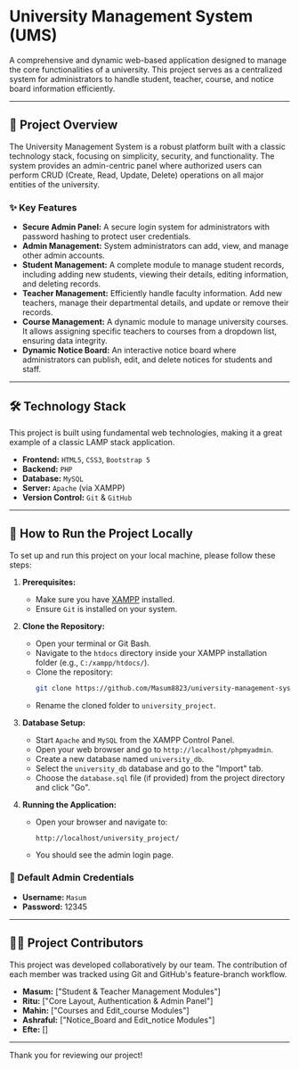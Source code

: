 # University Management System (UMS)

A comprehensive and dynamic web-based application designed to manage the core functionalities of a university. This project serves as a centralized system for administrators to handle student, teacher, course, and notice board information efficiently.

---

## 🌟 Project Overview

The University Management System is a robust platform built with a classic technology stack, focusing on simplicity, security, and functionality. The system provides an admin-centric panel where authorized users can perform CRUD (Create, Read, Update, Delete) operations on all major entities of the university.

### ✨ Key Features

-   **Secure Admin Panel:** A secure login system for administrators with password hashing to protect user credentials.
-   **Admin Management:** System administrators can add, view, and manage other admin accounts.
-   **Student Management:** A complete module to manage student records, including adding new students, viewing their details, editing information, and deleting records.
-   **Teacher Management:** Efficiently handle faculty information. Add new teachers, manage their departmental details, and update or remove their records.
-   **Course Management:** A dynamic module to manage university courses. It allows assigning specific teachers to courses from a dropdown list, ensuring data integrity.
-   **Dynamic Notice Board:** An interactive notice board where administrators can publish, edit, and delete notices for students and staff.

---

## 🛠️ Technology Stack

This project is built using fundamental web technologies, making it a great example of a classic LAMP stack application.

-   **Frontend:** `HTML5`, `CSS3`, `Bootstrap 5`
-   **Backend:** `PHP`
-   **Database:** `MySQL`
-   **Server:** `Apache` (via XAMPP)
-   **Version Control:** `Git` & `GitHub`

---

## 🚀 How to Run the Project Locally

To set up and run this project on your local machine, please follow these steps:

1.  **Prerequisites:**
    -   Make sure you have [XAMPP](https://www.apachefriends.org/index.html) installed.
    -   Ensure `Git` is installed on your system.

2.  **Clone the Repository:**
    -   Open your terminal or Git Bash.
    -   Navigate to the `htdocs` directory inside your XAMPP installation folder (e.g., `C:/xampp/htdocs/`).
    -   Clone the repository:
        ```bash
        git clone https://github.com/Masum8823/university-management-system.git
        ```
    -   Rename the cloned folder to `university_project`.

3.  **Database Setup:**
    -   Start `Apache` and `MySQL` from the XAMPP Control Panel.
    -   Open your web browser and go to `http://localhost/phpmyadmin`.
    -   Create a new database named `university_db`.
    -   Select the `university_db` database and go to the "Import" tab.
    -   Choose the `database.sql` file (if provided) from the project directory and click "Go".
   
4.  **Running the Application:**
    -   Open your browser and navigate to:
        ```
        http://localhost/university_project/
        ```
    -   You should see the admin login page.

### 🔑 Default Admin Credentials
*   **Username:** `Masum`
*   **Password:** 12345

---

## 🧑‍💻 Project Contributors

This project was developed collaboratively by our team. The contribution of each member was tracked using Git and GitHub's feature-branch workflow.

-   **Masum:** ["Student & Teacher Management Modules"]
-   **Ritu:** ["Core Layout, Authentication & Admin Panel"]
-   **Mahin:** ["Courses and Edit_course Modules"]
-   **Ashraful:** ["Notice_Board and Edit_notice Modules"]
-   **Efte:** []

---

Thank you for reviewing our project!
